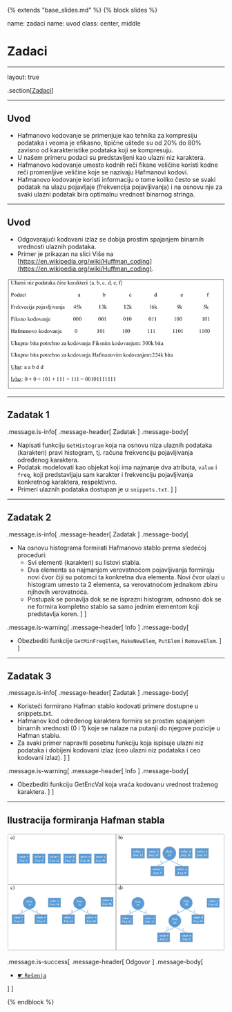 {% extends "base_slides.md" %}
{% block slides %}

name: zadaci
name: uvod 
class: center, middle

# Zadaci

---
layout: true

.section[[Zadaci](#sadrzaj)]

---

## Uvod 

- Hafmanovo kodovanje se primenjuje kao tehnika za kompresiju podataka i veoma je efikasno, tipične uštede su od 20% do 80% zavisno od karakteristike podataka koji se kompresuju. 
- U našem primeru podaci su predstavljeni kao ulazni niz karaktera. 
- Hafmanovo kodovanje umesto kodnih reči fiksne veličine koristi kodne reči promenljive veličine koje se nazivaju Hafmanovi kodovi. 
- Hafmanovo kodovanje koristi informaciju o tome koliko često se svaki podatak na ulazu pojavljaje (frekvencija pojavljivanja) i na osnovu nje za svaki ulazni podatak bira optimalnu vrednost binarnog stringa.

---

## Uvod

- Odgovarajući kodovani izlaz se dobija prostim spajanjem binarnih vrednosti ulaznih podataka. 
- Primer je prikazan na slici Više na [https://en.wikipedia.org/wiki/Huffman_coding](https://en.wikipedia.org/wiki/Huffman_coding).


![:scale 75%](img/z6/uvod.png)

---
## Zadatak 1 

.message.is-info[
.message-header[
Zadatak
]
.message-body[
- Napisati funkciju `GetHistogram` koja na osnovu niza ulaznih podataka (karakteri) pravi histogram, tj. računa frekvenciju pojavljivanja određenog karaktera. 
- Podatak modelovati kao objekat koji ima najmanje dva atributa, `value` i `freq`, koji predstavljaju sam karakter i frekvenciju pojavljivanja konkretnog karaktera, respektivno. 
- Primeri ulaznih podataka dostupan je u `snippets.txt`.
]
]



---

## Zadatak 2

.message.is-info[
.message-header[
Zadatak
]
.message-body[
- Na osnovu histograma formirati Hafmanovo stablo prema sledećoj proceduri:
    - Svi elementi (karakteri) su listovi stabla.
    - Dva elementa sa najmanjom verovatnoćom pojavljivanja formiraju novi čvor čiji su potomci ta konkretna dva elementa. Novi čvor ulazi u histogram umesto ta 2 elementa, sa verovatnoćom jednakom zbiru njihovih verovatnoća.
    - Postupak se ponavlja dok se ne isprazni histogram, odnosno dok se ne formira kompletno stablo sa samo jednim elementom koji predstavlja koren.
]
]

.message.is-warning[
.message-header[
Info
]
.message-body[
- Obezbediti funkcije `GetMinFreqElem`, `MakeNewElem`, `PutElem` i `RemoveElem`.
]
]

---

## Zadatak 3 

.message.is-info[
.message-header[
Zadatak
]
.message-body[
- Koristeći formirano Hafman stablo kodovati primere dostupne u snippets.txt. 
- Hafmanov kod određenog karaktera formira se prostim spajanjem binarnih vrednosti (0 i 1) koje se nalaze na putanji do njegove pozicije u Hafman stablu. 
- Za svaki primer napraviti posebnu funkciju koja ispisuje ulazni niz podataka i dobijeni kodovani izlaz (ceo ulazni niz podataka i ceo kodovani izlaz).
]
]

.message.is-warning[
.message-header[
Info
]
.message-body[
- Obezbediti funkciju GetEncVal koja vraća kodovanu vrednost traženog
karaktera.
]
]

---

## Ilustracija formiranja Hafman stabla

![:scale 90%](img/z6/z3.png)


.message.is-success[
.message-header[
Odgovor
]
.message-body[
- <a target="_blank" rel="noopener noreferrer" href="../python-z6-resenja"> ☛ `Rešenja`</a>

]
]

{% endblock %}